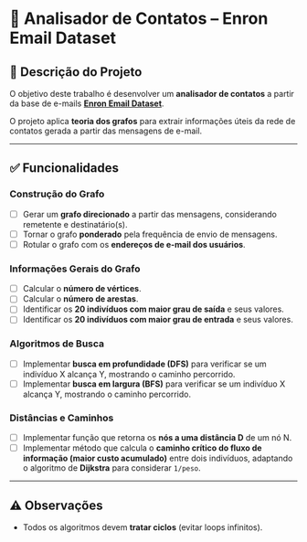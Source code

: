 # 📧 Analisador de Contatos – Enron Email Dataset

## 📌 Descrição do Projeto

O objetivo deste trabalho é desenvolver um **analisador de contatos** a partir da base de e-mails [**Enron Email Dataset**](https://www.cs.cmu.edu/~./enron/).

O projeto aplica **teoria dos grafos** para extrair informações úteis da rede de contatos gerada a partir das mensagens de e-mail.

---

## ✅ Funcionalidades

### Construção do Grafo

* [ ] Gerar um **grafo direcionado** a partir das mensagens, considerando remetente e destinatário(s).
* [ ] Tornar o grafo **ponderado** pela frequência de envio de mensagens.
* [ ] Rotular o grafo com os **endereços de e-mail dos usuários**.

### Informações Gerais do Grafo

* [ ] Calcular o **número de vértices**.
* [ ] Calcular o **número de arestas**.
* [ ] Identificar os **20 indivíduos com maior grau de saída** e seus valores.
* [ ] Identificar os **20 indivíduos com maior grau de entrada** e seus valores.

### Algoritmos de Busca

* [ ] Implementar **busca em profundidade (DFS)** para verificar se um indivíduo X alcança Y, mostrando o caminho percorrido.
* [ ] Implementar **busca em largura (BFS)** para verificar se um indivíduo X alcança Y, mostrando o caminho percorrido.

### Distâncias e Caminhos

* [ ] Implementar função que retorna os **nós a uma distância D** de um nó N.
* [ ] Implementar método que calcula o **caminho crítico do fluxo de informação (maior custo acumulado)** entre dois indivíduos, adaptando o algoritmo de **Dijkstra** para considerar `1/peso`.

---

## ⚠️ Observações

* Todos os algoritmos devem **tratar ciclos** (evitar loops infinitos).
